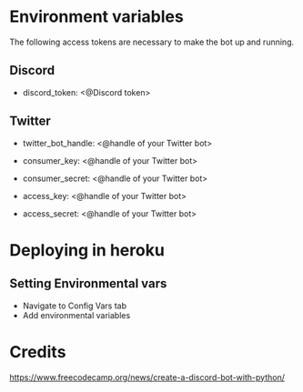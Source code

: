# Environment variables

The following access tokens are necessary to make the bot up and running.

## Discord
- discord_token: <@Discord token>

## Twitter
- twitter_bot_handle: <@handle of your Twitter bot>

- consumer_key: <@handle of your Twitter bot>
- consumer_secret: <@handle of your Twitter bot>
- access_key: <@handle of your Twitter bot>
- access_secret: <@handle of your Twitter bot>


# Deploying in heroku
## Setting Environmental vars
- Navigate to Config Vars tab 
- Add environmental variables

# Credits
https://www.freecodecamp.org/news/create-a-discord-bot-with-python/

